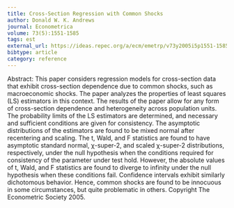 ```yaml
---
title: Cross-Section Regression with Common Shocks
author: Donald W. K. Andrews
journal: Econometrica
volume: 73(5):1551-1585
tags: est
external_url: https://ideas.repec.org/a/ecm/emetrp/v73y2005i5p1551-1585.html
bibtype: article
category: reference
---
```

Abstract:  This paper considers regression models for cross-section data that exhibit cross-section dependence due to common shocks, such as macroeconomic shocks. The paper analyzes the properties of least squares (LS) estimators in this context. The results of the paper allow for any form of cross-section dependence and heterogeneity across population units. The probability limits of the LS estimators are determined, and necessary and sufficient conditions are given for consistency. The asymptotic distributions of the estimators are found to be mixed normal after recentering and scaling. The t, Wald, and F statistics are found to have asymptotic standard normal, χ-super-2, and scaled χ-super-2 distributions, respectively, under the null hypothesis when the conditions required for consistency of the parameter under test hold. However, the absolute values of t, Wald, and F statistics are found to diverge to infinity under the null hypothesis when these conditions fail. Confidence intervals exhibit similarly dichotomous behavior. Hence, common shocks are found to be innocuous in some circumstances, but quite problematic in others. Copyright The Econometric Society 2005.
